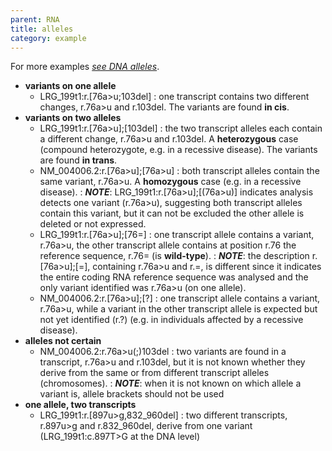 ```yaml
---
parent: RNA
title: alleles
category: example
---
```


For more examples [_see DNA alleles_](/recommendations/DNA/variant/alleles/).

*	**variants on one allele**
	*	LRG\_199t1:r.[76a>u;103del]
	:	one transcript contains two different changes, r.76a>u and r.103del. The variants are found **in cis**.
*	**variants on two alleles**
	*	LRG\_199t1:r.[76a>u];[103del]
	:	the two transcript alleles each contain a different change, r.76a>u and r.103del. A **heterozygous** case (compound heterozygote, e.g. in a recessive disease). The variants are found **in trans**.
	*	NM\_004006.2:r.[76a>u];[76a>u]
	:	both transcript alleles contain the same variant, r.76a>u. A **homozygous** case (e.g. in a recessive disease).
	:	_**NOTE**_: LRG\_199t1:r.[76a>u];[(76a>u)] indicates analysis detects one variant (r.76a>u), suggesting both transcript alleles contain this variant, but it can not be excluded the other allele is deleted or not expressed.
	*	LRG_199t1:r.[76a>u];[76=]
	:	one transcript allele contains a variant, r.76a>u, the other transcript allele contains at position r.76 the reference sequence, r.76= (is **wild-type**).
	:	_**NOTE**_: the description r.[76a>u];[=], containing r.76a>u and r.=, is different since it indicates the entire coding RNA reference sequence was analysed and the only variant identified was r.76a>u (on one allele).
	*	NM\_004006.2:r.[76a>u];[?]
	:	one transcript allele contains a variant, r.76a>u, while a variant in the other transcript allele is expected but not yet identified (r.?) (e.g. in individuals affected by a recessive disease).
*	**alleles not certain**
	*	NM\_004006.2:r.76a>u(;)103del
	:	two variants are found in a transcript, r.76a>u and r.103del, but it is not known whether they derive from the same or from different transcript alleles (chromosomes).
	:	_**NOTE**_: when it is not known on which allele a variant is, allele brackets should not be used
*	**one allele, two transcripts**
	*	LRG\_199t1:r.[897u>g,832_960del]
	:	two different transcripts, r.897u>g and r.832_960del, derive from one variant (LRG_199t1:c.897T>G at the DNA level)
